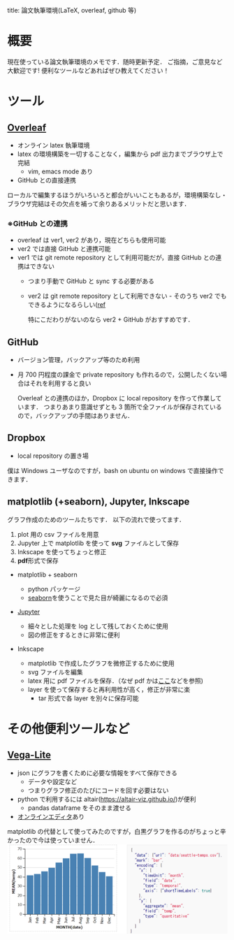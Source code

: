 title: 論文執筆環境(LaTeX, overleaf, github 等)

# 概要

現在使っている論文執筆環境のメモです．随時更新予定．
ご指摘，ご意見など大歓迎です!
便利なツールなどあればぜひ教えてください！

# ツール

## [Overleaf](https://www.overleaf.com/)

- オンライン latex 執筆環境
- latex の環境構築を一切することなく，編集から pdf 出力までブラウザ上で完結
  - vim, emacs mode あり
- GitHub との直接連携

ローカルで編集するほうがいろいろと都合がいいこともあるが，環境構築なし・ブラウザ完結はその欠点を補って余りあるメリットだと思います．

### ※GitHub との連携

- overleaf は ver1, ver2 があり，現在どちらも使用可能
- ver2 では直接 GitHub と連携可能
- ver1 では git remote repository として利用可能だが，直接 GitHub との連携はできない
  - つまり手動で GitHub と sync する必要がある
  - ver2 は git remote repository として利用できない - そのうち ver2 でもできるようになるらしい([ref](https://www.overleaf.com/help/343-working-offline-in-overleaf-v2#.W55MsOj7TD4)

    特にこだわりがないのなら ver2 + GitHub がおすすめです．

## GitHub

- バージョン管理，バックアップ等のため利用
- 月 700 円程度の課金で private repository も作れるので，公開したくない場合はそれを利用すると良い

  Overleaf との連携のほか，Dropbox に local repository を作って作業しています．
  つまりあまり意識せずとも 3 箇所で全ファイルが保存されているので，バックアップの手間はありません．

## Dropbox

- local repository の置き場

僕は Windows ユーザなのですが，bash on ubuntu on windows で直接操作できます．

## matplotlib (+seaborn), Jupyter, Inkscape

グラフ作成のためのツールたちです．
以下の流れで使ってます．

1. plot 用の csv ファイルを用意
1. Jupyter 上で matplotlib を使って **svg** ファイルとして保存
1. Inkscape を使ってちょっと修正
1. **pdf**形式で保存

- matplotlib + seaborn

  - python パッケージ
  - [seaborn](https://seaborn.pydata.org/index.html)を使うことで見た目が綺麗になるので必須

- [Jupyter](https://jupyterlab.readthedocs.io/en/stable/index.html)

  - 細々とした処理を log として残しておくために使用
  - 図の修正をするときに非常に便利

- Inkscape
  - matplotlib で作成したグラフを微修正するために使用
  - svg ファイルを編集
  - latex 用に pdf ファイルを保存．（なぜ pdf かは[ここ](https://en.wikibooks.org/wiki/LaTeX/Labels_and_Cross-referencing)などを参照)
  - layer を使って保存すると再利用性が高く，修正が非常に楽
    - tar 形式で各 layer を別々に保存可能

# その他便利ツールなど

## [Vega-Lite](https://vega.github.io/vega-lite-v1/)

- json にグラフを書くために必要な情報をすべて保存できる
  - データや設定など
  - つまりグラフ修正のたびにコードを回す必要はない
- python で利用するには altair(https://altair-viz.github.io/)が便利
  - pandas dataframe をそのまま渡せる
- [オンラインエディタ](https://seaborn.pydata.org/index.html)あり

matplotlib の代替として使ってみたのですが，白黒グラフを作るのがちょっと辛かったので今は使っていません．
![img](vega-lite_example.png)
